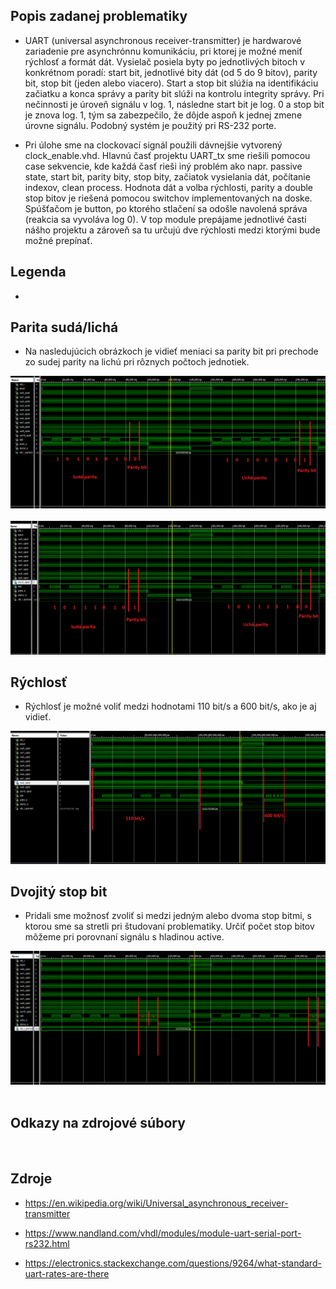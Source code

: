 ## Popis zadanej problematiky

* UART (universal asynchronous receiver-transmitter) je hardwarové zariadenie pre asynchrónnu komunikáciu, pri ktorej je možné meniť rýchlosť a formát dát. Vysielač posiela byty po  jednotlivých bitoch v konkrétnom poradí: start bit, jednotlivé bity dát (od 5 do 9 bitov), parity bit, stop bit (jeden alebo viacero). Start a stop bit slúžia na identifikáciu začiatku a konca správy a parity bit slúži na kontrolu integrity správy. Pri nečinnosti je úroveň signálu v log. 1, následne start bit je log. 0 a stop bit je znova log. 1, tým sa zabezpečilo, že dôjde aspoň k jednej zmene úrovne signálu. Podobný systém je použitý pri RS-232 porte.

* Pri úlohe sme na clockovací signál použili dávnejšie vytvorený clock_enable.vhd. Hlavnú časť projektu UART_tx sme riešili pomocou case sekvencie, kde každá časť rieši iný problém ako napr. passive state, start bit, parity bity, stop bity, začiatok vysielania dát, počítanie indexov, clean process. Hodnota dát a volba rýchlosti, parity a double stop bitov je riešená pomocou switchov implementovaných na doske. Spúšťačom je button, po ktorého stlačení sa odošle navolená správa (reakcia sa vyvoláva log 0). V top module prepájame jednotlivé časti nášho projektu a zároveň sa tu určujú dve rýchlosti medzi ktorými bude možné prepínať.

## Legenda

*

## Parita sudá/lichá

* Na nasledujúcich obrázkoch je vidieť meniaci sa parity bit pri prechode zo sudej parity na lichú pri rôznych počtoch jednotiek.

![logic](simulation_screenshots/parity_1.png)
&nbsp;
![logic](simulation_screenshots/parity_2.png)

## Rýchlosť

* Rýchlosť je možné voliť medzi hodnotami 110 bit/s a 600 bit/s, ako je aj vidieť.

![logic](simulation_screenshots/speed.png)

## Dvojitý stop bit

* Pridali sme možnosť zvoliť si medzi jedným alebo dvoma stop bitmi, s ktorou sme sa stretli pri študovaní problematiky.
Určiť počet stop bitov môžeme pri porovnaní signálu s hladinou active.

![logic](simulation_screenshots/double_stop.png)
&nbsp;
## Odkazy na zdrojové súbory

&nbsp;
## Zdroje
* <https://en.wikipedia.org/wiki/Universal_asynchronous_receiver-transmitter>

* <https://www.nandland.com/vhdl/modules/module-uart-serial-port-rs232.html>

* <https://electronics.stackexchange.com/questions/9264/what-standard-uart-rates-are-there>
